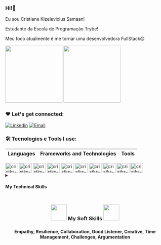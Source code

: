 ### Hi!👋
 Eu sou Cristiane Kizelevicius Samaan!
 
 Estudante da Escola de Programação Trybe!
 
 Meu foco atualmente é me tornar uma desenvolvedora FullStack😊
 
 <div>
  <img height="180em" src="https://github-readme-stats.vercel.app/api?username=cristks&show_icons=true&theme=cobalt"/>
   <img height="180em" src="https://github-readme-stats.vercel.app/api/top-langs/?username=cristks&layout=compact&theme=cobalt"/>
  </div>
  
  ### ❤️ Let's get connected:
  [![Linkedin](https://img.shields.io/badge/LinkedIn-0077B5?style=for-the-badge&logo=linkedin&logoColor=white)](https://www.linkedin.com/in/cristiane-kizelevicius-samaan-7a2208239/)
   [![Email](https://img.shields.io/badge/Gmail-D14836?style=for-the-badge&logo=gmail&logoColor=white)](cristiane@samaan.com.br)
  
  ### 🛠️ Tecnologies e Tools I use:
  | Languages  | Frameworks and Technologies | Tools |  
|---|---|---|
   
  <div>
 <img align="center" alt="cristks-js" height="30" width="40" src="https://cdn.jsdelivr.net/gh/devicons/devicon/icons/javascript/javascript-original.svg""/>
 <img align="center" alt="cristks-reacht" height="30" width="40" src="https://cdn.jsdelivr.net/gh/devicons/devicon/icons/react/react-original.svg" />
<img align="center" alt="cristks-jest" height="30" width="40" src="https://cdn.jsdelivr.net/gh/devicons/devicon/icons/jest/jest-plain.svg">
<img align="center" alt="cristks-bootstrep" height="30" width="40" src="https://cdn.jsdelivr.net/gh/devicons/devicon/icons/bootstrap/bootstrap-original.svg">
<img align="center" alt="cristks-html" height="30" width="40" src="https://cdn.jsdelivr.net/gh/devicons/devicon/icons/html5/html5-original.svg" />
<img align="center" alt="cristks-css" height="30" width="40" src="https://cdn.jsdelivr.net/gh/devicons/devicon/icons/css3/css3-original.svg" />
<img align="center" alt="cristks-vsc" height="30" width="40" src="https://cdn.jsdelivr.net/gh/devicons/devicon/icons/vscode/vscode-original.svg">
<img align="center" alt="cristks-trello" height="30" width="40" src="https://cdn.jsdelivr.net/gh/devicons/devicon/icons/trello/trello-plain.svg" >
<img align="center" alt="cristks-linux" height="30" width="40" src="https://cdn.jsdelivr.net/gh/devicons/devicon/icons/linux/linux-original.svg" />
<img align="center" alt="cristks-" height="30" width="40" src="https://cdn.jsdelivr.net/gh/devicons/devicon/icons/github/github-original.svg">
 </div>
   <details>
    <summary><h4>My Technical Skills</h4></summary>
<div id='lojc' align="center">

| Languages  | Frameworks | Technologies | Tools | 
|---|---|---|---|
|<div id='lojc' align="center"><span>JavaScript🔸SQL</span></div>|<div id='lojc' align="center"><span>React🔸Jest</span></div>|<div id='lojc' align="center"><span>Git🔸React Testing Library🔸API🔸HTML🔸CSS🔸React Router🔸Redux🔸Context API🔸React Hooks🔸Docker🔸Docker Compose🔸Local Storage🔸Mocks🔸Bootstrap</span></div>|<div id='lojc' align="center"><span>Linux🔸Terminal🔸Bash🔸GitHub🔸Visual Studio Code🔸Figma🔸WordPress🔸Shopify🔸MySQL Workbench</span></div>|
  </details>

## 

<div>
	<h3 align="center">
		<img src="https://cdn-icons-png.flaticon.com/512/3062/3062533.png" width="50px" height="50px">
		 My Soft Skills 
		<img src="https://blog.peoplefirstps.com/hubfs/226%20-%20Data.png" width="50px" height="50px">
	<h3>
	<h4 align="center">Empathy, Resilience, Collaboration, Good Listener, Creative, Time Management, Challenges, Argumentation<h4>
</div>

##	
                                                                                                                                             
